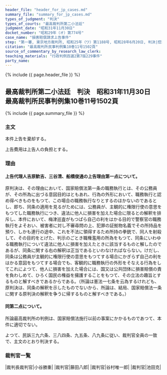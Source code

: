 ```yaml
---
header_file: "header_for_jp_cases.md"
summary_file: "summary_for_jp_cases.md"
types_of_judgment: "判決"
types_of_courts: "最高裁判所第二小法廷"
judgment_date: "昭和31年11月30日"
docket_number: "昭和29年（オ）第774号"
case_name: "損害賠償請求上告事件"
step: "第一審, 東京地方裁判所, 昭和25年（ワ）第1188号, 昭和28年6月20日, 判決|控訴審, 東京高等裁判所, 昭和28年（ネ）第1797号, 昭和29年7月15日, 判決"
citation: "最高裁判所民事判例集10巻11号1502頁"
source_of_commentary_by_research_law_clerk:
teaching_materials: "行政判例百選2第7版229事件"
party_name:
---
```


{% include {{ page.header_file }}  %}

## 最高裁判所第二小法廷　判決　昭和31年11月30日　最高裁判所民事判例集10巻11号1502頁

{% include {{ page.summary_file }}  %}






### 主文



本件上告を棄却する。

上告費用は上告人の負担とする。





### 理由



#### 上告代理人吉原歓吉、三谷清、船橋俊通の上告理由第一点について。

原判決は、その理由において、国家賠償法第一条の職務執行とは、その公務員が、その所為に出づる意図目的はともあれ、行為の外形において、職務執行と認め得べきものをもつて、この場合の職務執行なりとするのほかないのであるとし、即ち、同条の適用を見るがためには、公務員が、主観的に権限行使の意思をもつてした職務執行につき、違法に他人に損害を加えた場合に限るとの解釈を排斥し、本件において、梅津巡査がもつぱら自己の利をはかる目的で警察官の職務執行をよそおい、被害者に対し不審尋問の上、犯罪の証拠物名義でその所持品を預り、しかも連行の途中、これを不法に領得するため所持の拳銃で、同人を射殺して、その目的をとげた、判示のごとき職権濫用の所為をもつて、同条にいわゆる職務執行について違法に他人に損害を加えたときに該当するものと解したのであるが、同条に関する右の解釈は正当であるといわなければならない。けだし、同条は公務員が主観的に権限行使の意思をもつてする場合にかぎらず自己の利をはかる意図をもつてする場合でも、客観的に職務執行の外形をそなえる行為をしてこれによつて、他人に損害を加えた場合には、国又は公共団体に損害賠償の責を負わしめて、ひろく国民の権益を擁護することをもつて、その立法の趣旨とするものと解すべきであるからである。（所論は憲法一七条を云為するけれども、原判決は、同条の解釈を示したものでないから、所論は、結局、国家賠償法一条に関する原判決の解釈を争うに帰するものと解すべきである。）

#### 同第二点について。

所論最高裁判所の判例は、国家賠償法施行以前の事案にかかるものであつて、本件に適切でない。

よつて、民訴三九六条、三八四条、九五条、八九条に従い、裁判官全員の一致で、主文のとおり判決する。

### 裁判官一覧

|裁判長裁判官|小谷勝重|
|裁判官|藤田八郎|
|裁判官|谷村唯一郎|
|裁判官|池田克|





